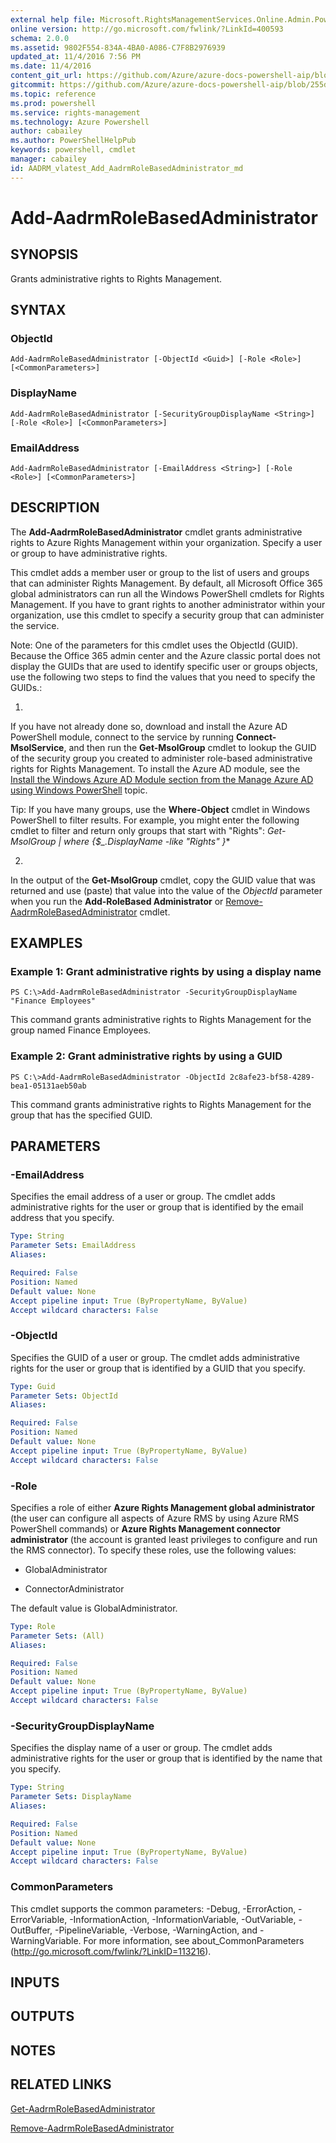 ```yaml
---
external help file: Microsoft.RightsManagementServices.Online.Admin.PowerShell.dll-Help.xml
online version: http://go.microsoft.com/fwlink/?LinkId=400593
schema: 2.0.0
ms.assetid: 9802F554-834A-4BA0-A086-C7F8B2976939
updated_at: 11/4/2016 7:56 PM
ms.date: 11/4/2016
content_git_url: https://github.com/Azure/azure-docs-powershell-aip/blob/master/Azure%20Information%20Protection/AADRM/vlatest/Add-AadrmRoleBasedAdministrator.md
gitcommit: https://github.com/Azure/azure-docs-powershell-aip/blob/255ddad98222233495954a5753e4e2da2f26bc6d/Azure%20Information%20Protection/AADRM/vlatest/Add-AadrmRoleBasedAdministrator.md
ms.topic: reference
ms.prod: powershell
ms.service: rights-management
ms.technology: Azure Powershell
author: cabailey
ms.author: PowerShellHelpPub
keywords: powershell, cmdlet
manager: cabailey
id: AADRM_vlatest_Add_AadrmRoleBasedAdministrator_md
---
```


# Add-AadrmRoleBasedAdministrator

## SYNOPSIS
Grants administrative rights to Rights Management.

## SYNTAX

### ObjectId
```
Add-AadrmRoleBasedAdministrator [-ObjectId <Guid>] [-Role <Role>] [<CommonParameters>]
```

### DisplayName
```
Add-AadrmRoleBasedAdministrator [-SecurityGroupDisplayName <String>] [-Role <Role>] [<CommonParameters>]
```

### EmailAddress
```
Add-AadrmRoleBasedAdministrator [-EmailAddress <String>] [-Role <Role>] [<CommonParameters>]
```

## DESCRIPTION
The **Add-AadrmRoleBasedAdministrator** cmdlet grants administrative rights to Azure Rights Management within your organization.
Specify a user or group to have administrative rights.

This cmdlet adds a member user or group to the list of users and groups that can administer Rights Management.
By default, all Microsoft Office 365 global administrators can run all the Windows PowerShell cmdlets for Rights Management.
If you have to grant rights to another administrator within your organization, use this cmdlet to specify a security group that can administer the service.

Note: One of the parameters for this cmdlet uses the ObjectId (GUID).
Because the Office 365 admin center and the Azure classic portal does not display the GUIDs that are used to identify specific user or groups objects, use the following two steps to find the values that you need to specify the GUIDs.:

1.
If you have not already done so, download and install the Azure AD PowerShell module, connect to the service by running **Connect-MsolService**, and then run the **Get-MsolGroup** cmdlet to lookup the GUID of the security group you created to administer role-based administrative rights for Rights Management.
To install the Azure AD module, see the [Install the Windows Azure AD Module section from the Manage Azure AD using Windows PowerShell](http://msdn.microsoft.com/library/windowsazure/jj151815.aspx) topic.

Tip: If you have many groups, use the **Where-Object** cmdlet in Windows PowerShell to filter results.
For example, you might enter the following cmdlet to filter and return only groups that start with "Rights": **Get-MsolGroup | where {$_.DisplayName -like "Rights*" }**

2.
In the output of the **Get-MsolGroup** cmdlet, copy the GUID value that was returned and use (paste) that value into the value of the *ObjectId* parameter when you run the **Add-RoleBased Administrator** or [Remove-AadrmRoleBasedAdministrator](./Remove-AadrmRoleBasedAdministrator) cmdlet.

## EXAMPLES

### Example 1: Grant administrative rights by using a display name
```
PS C:\>Add-AadrmRoleBasedAdministrator -SecurityGroupDisplayName "Finance Employees"
```

This command grants administrative rights to Rights Management for the group named Finance Employees.

### Example 2: Grant administrative rights by using a GUID
```
PS C:\>Add-AadrmRoleBasedAdministrator -ObjectId 2c8afe23-bf58-4289-bea1-05131aeb50ab
```

This command grants administrative rights to Rights Management for the group that has the specified GUID.

## PARAMETERS

### -EmailAddress
Specifies the email address of a user or group.
The cmdlet adds administrative rights for the user or group that is identified by the email address that you specify.

```yaml
Type: String
Parameter Sets: EmailAddress
Aliases:

Required: False
Position: Named
Default value: None
Accept pipeline input: True (ByPropertyName, ByValue)
Accept wildcard characters: False
```

### -ObjectId
Specifies the GUID of a user or group.
The cmdlet adds administrative rights for the user or group that is identified by a GUID that you specify.

```yaml
Type: Guid
Parameter Sets: ObjectId
Aliases:

Required: False
Position: Named
Default value: None
Accept pipeline input: True (ByPropertyName, ByValue)
Accept wildcard characters: False
```

### -Role
Specifies a role of either **Azure Rights Management global administrator** (the user can configure all aspects of Azure RMS by using Azure RMS PowerShell commands) or **Azure Rights Management connector administrator** (the account is granted least privileges to configure and run the RMS connector).
To specify these roles, use the following values:  

- GlobalAdministrator

- ConnectorAdministrator

The default value is GlobalAdministrator.

```yaml
Type: Role
Parameter Sets: (All)
Aliases:

Required: False
Position: Named
Default value: None
Accept pipeline input: True (ByPropertyName, ByValue)
Accept wildcard characters: False
```

### -SecurityGroupDisplayName
Specifies the display name of a user or group.
The cmdlet adds administrative rights for the user or group that is identified by the name that you specify.

```yaml
Type: String
Parameter Sets: DisplayName
Aliases:

Required: False
Position: Named
Default value: None
Accept pipeline input: True (ByPropertyName, ByValue)
Accept wildcard characters: False
```

### CommonParameters
This cmdlet supports the common parameters: -Debug, -ErrorAction, -ErrorVariable, -InformationAction, -InformationVariable, -OutVariable, -OutBuffer, -PipelineVariable, -Verbose, -WarningAction, and -WarningVariable. For more information, see about_CommonParameters (http://go.microsoft.com/fwlink/?LinkID=113216).

## INPUTS

## OUTPUTS

## NOTES

## RELATED LINKS

[Get-AadrmRoleBasedAdministrator](xref:AADRM/vlatest/Get-AadrmRoleBasedAdministrator.md)

[Remove-AadrmRoleBasedAdministrator](xref:AADRM/vlatest/Remove-AadrmRoleBasedAdministrator.md)
